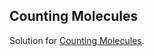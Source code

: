 Counting Molecules
-
Solution for [Counting Molecules](https://www.hackerrank.com/contests/ieeextreme-challenges/challenges/counting-molecules).

